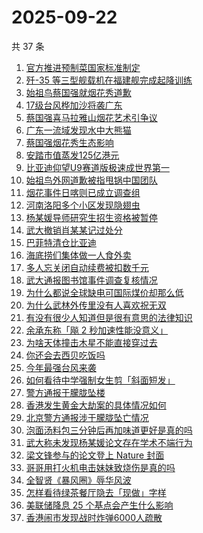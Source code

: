 # 2025-09-22

共 37 条

<!-- BEGIN -->
<!-- 最后更新时间 Mon Sep 22 2025 22:21:14 GMT+0800 (China Standard Time) -->

1. [官方推进预制菜国家标准制定](https://www.zhihu.com/search?q=%E5%AE%98%E6%96%B9%E6%8E%A8%E8%BF%9B%E9%A2%84%E5%88%B6%E8%8F%9C%E5%9B%BD%E5%AE%B6%E6%A0%87%E5%87%86%E5%88%B6%E5%AE%9A)
1. [歼-35 等三型舰载机在福建舰完成起降训练](https://www.zhihu.com/search?q=%E6%AD%BC-35%20%E7%AD%89%E4%B8%89%E5%9E%8B%E8%88%B0%E8%BD%BD%E6%9C%BA%E5%9C%A8%E7%A6%8F%E5%BB%BA%E8%88%B0%E5%AE%8C%E6%88%90%E8%B5%B7%E9%99%8D%E8%AE%AD%E7%BB%83)
1. [始祖鸟蔡国强就烟花秀道歉](https://www.zhihu.com/search?q=%E5%A7%8B%E7%A5%96%E9%B8%9F%E8%94%A1%E5%9B%BD%E5%BC%BA%E5%B0%B1%E7%83%9F%E8%8A%B1%E7%A7%80%E9%81%93%E6%AD%89)
1. [17级台风桦加沙将袭广东](https://www.zhihu.com/search?q=17%E7%BA%A7%E5%8F%B0%E9%A3%8E%E6%A1%A6%E5%8A%A0%E6%B2%99%E5%B0%86%E8%A2%AD%E5%B9%BF%E4%B8%9C)
1. [蔡国强喜马拉雅山烟花艺术引争议](https://www.zhihu.com/search?q=%E8%94%A1%E5%9B%BD%E5%BC%BA%E5%96%9C%E9%A9%AC%E6%8B%89%E9%9B%85%E5%B1%B1%E7%83%9F%E8%8A%B1%E8%89%BA%E6%9C%AF%E5%BC%95%E4%BA%89%E8%AE%AE)
1. [广东一流域发现水中大熊猫](https://www.zhihu.com/search?q=%E5%B9%BF%E4%B8%9C%E4%B8%80%E6%B5%81%E5%9F%9F%E5%8F%91%E7%8E%B0%E6%B0%B4%E4%B8%AD%E5%A4%A7%E7%86%8A%E7%8C%AB)
1. [蔡国强烟花秀生态影响](https://www.zhihu.com/search?q=%E8%94%A1%E5%9B%BD%E5%BC%BA%E7%83%9F%E8%8A%B1%E7%A7%80%E7%94%9F%E6%80%81%E5%BD%B1%E5%93%8D)
1. [安踏市值蒸发125亿港元](https://www.zhihu.com/search?q=%E5%AE%89%E8%B8%8F%E5%B8%82%E5%80%BC%E8%92%B8%E5%8F%91125%E4%BA%BF%E6%B8%AF%E5%85%83)
1. [比亚迪仰望U9赛道版极速成世界第一](https://www.zhihu.com/search?q=%E6%AF%94%E4%BA%9A%E8%BF%AA%E4%BB%B0%E6%9C%9BU9%E8%B5%9B%E9%81%93%E7%89%88%E6%9E%81%E9%80%9F%E6%88%90%E4%B8%96%E7%95%8C%E7%AC%AC%E4%B8%80)
1. [始祖鸟外网道歉被指甩锅中国团队](https://www.zhihu.com/search?q=%E5%A7%8B%E7%A5%96%E9%B8%9F%E5%A4%96%E7%BD%91%E9%81%93%E6%AD%89%E8%A2%AB%E6%8C%87%E7%94%A9%E9%94%85%E4%B8%AD%E5%9B%BD%E5%9B%A2%E9%98%9F)
1. [烟花事件日喀则已成立调查组](https://www.zhihu.com/search?q=%E7%83%9F%E8%8A%B1%E4%BA%8B%E4%BB%B6%E6%97%A5%E5%96%80%E5%88%99%E5%B7%B2%E6%88%90%E7%AB%8B%E8%B0%83%E6%9F%A5%E7%BB%84)
1. [河南洛阳多个小区发现隐翅虫](https://www.zhihu.com/search?q=%E6%B2%B3%E5%8D%97%E6%B4%9B%E9%98%B3%E5%A4%9A%E4%B8%AA%E5%B0%8F%E5%8C%BA%E5%8F%91%E7%8E%B0%E9%9A%90%E7%BF%85%E8%99%AB)
1. [杨某媛导师研究生招生资格被暂停](https://www.zhihu.com/search?q=%E6%9D%A8%E6%9F%90%E5%AA%9B%E5%AF%BC%E5%B8%88%E7%A0%94%E7%A9%B6%E7%94%9F%E6%8B%9B%E7%94%9F%E8%B5%84%E6%A0%BC%E8%A2%AB%E6%9A%82%E5%81%9C)
1. [武大撤销肖某某记过处分](https://www.zhihu.com/search?q=%E6%AD%A6%E5%A4%A7%E6%92%A4%E9%94%80%E8%82%96%E6%9F%90%E6%9F%90%E8%AE%B0%E8%BF%87%E5%A4%84%E5%88%86)
1. [巴菲特清仓比亚迪](https://www.zhihu.com/search?q=%E5%B7%B4%E8%8F%B2%E7%89%B9%E6%B8%85%E4%BB%93%E6%AF%94%E4%BA%9A%E8%BF%AA)
1. [海底捞们集体做一人食外卖](https://www.zhihu.com/search?q=%E6%B5%B7%E5%BA%95%E6%8D%9E%E4%BB%AC%E9%9B%86%E4%BD%93%E5%81%9A%E4%B8%80%E4%BA%BA%E9%A3%9F%E5%A4%96%E5%8D%96)
1. [多人忘关闭自动续费被扣数千元](https://www.zhihu.com/search?q=%E5%A4%9A%E4%BA%BA%E5%BF%98%E5%85%B3%E9%97%AD%E8%87%AA%E5%8A%A8%E7%BB%AD%E8%B4%B9%E8%A2%AB%E6%89%A3%E6%95%B0%E5%8D%83%E5%85%83)
1. [武大通报图书馆事件调查复核情况](https://www.zhihu.com/search?q=%E6%AD%A6%E5%A4%A7%E9%80%9A%E6%8A%A5%E5%9B%BE%E4%B9%A6%E9%A6%86%E4%BA%8B%E4%BB%B6%E8%B0%83%E6%9F%A5%E5%A4%8D%E6%A0%B8%E6%83%85%E5%86%B5)
1. [为什么都说全球缺电可国际煤价却那么低](https://www.zhihu.com/search?q=%E4%B8%BA%E4%BB%80%E4%B9%88%E9%83%BD%E8%AF%B4%E5%85%A8%E7%90%83%E7%BC%BA%E7%94%B5%E5%8F%AF%E5%9B%BD%E9%99%85%E7%85%A4%E4%BB%B7%E5%8D%B4%E9%82%A3%E4%B9%88%E4%BD%8E)
1. [为什么武林外传里没有人喜欢祝无双](https://www.zhihu.com/search?q=%E4%B8%BA%E4%BB%80%E4%B9%88%E6%AD%A6%E6%9E%97%E5%A4%96%E4%BC%A0%E9%87%8C%E6%B2%A1%E6%9C%89%E4%BA%BA%E5%96%9C%E6%AC%A2%E7%A5%9D%E6%97%A0%E5%8F%8C)
1. [有没有很少人知道但是很有意思的法律知识](https://www.zhihu.com/search?q=%E6%9C%89%E6%B2%A1%E6%9C%89%E5%BE%88%E5%B0%91%E4%BA%BA%E7%9F%A5%E9%81%93%E4%BD%86%E6%98%AF%E5%BE%88%E6%9C%89%E6%84%8F%E6%80%9D%E7%9A%84%E6%B3%95%E5%BE%8B%E7%9F%A5%E8%AF%86)
1. [余承东称「飚 2 秒加速性能没意义」](https://www.zhihu.com/search?q=%E4%BD%99%E6%89%BF%E4%B8%9C%E7%A7%B0%E3%80%8C%E9%A3%9A%202%20%E7%A7%92%E5%8A%A0%E9%80%9F%E6%80%A7%E8%83%BD%E6%B2%A1%E6%84%8F%E4%B9%89%E3%80%8D)
1. [为啥天体撞击木星不能直接穿过去](https://www.zhihu.com/search?q=%E4%B8%BA%E5%95%A5%E5%A4%A9%E4%BD%93%E6%92%9E%E5%87%BB%E6%9C%A8%E6%98%9F%E4%B8%8D%E8%83%BD%E7%9B%B4%E6%8E%A5%E7%A9%BF%E8%BF%87%E5%8E%BB)
1. [你还会去西贝吃饭吗](https://www.zhihu.com/search?q=%E4%BD%A0%E8%BF%98%E4%BC%9A%E5%8E%BB%E8%A5%BF%E8%B4%9D%E5%90%83%E9%A5%AD%E5%90%97)
1. [今年最强台风来袭](https://www.zhihu.com/search?q=%E4%BB%8A%E5%B9%B4%E6%9C%80%E5%BC%BA%E5%8F%B0%E9%A3%8E%E6%9D%A5%E8%A2%AD)
1. [如何看待中学强制女生剪「斜面短发」](https://www.zhihu.com/search?q=%E5%A6%82%E4%BD%95%E7%9C%8B%E5%BE%85%E4%B8%AD%E5%AD%A6%E5%BC%BA%E5%88%B6%E5%A5%B3%E7%94%9F%E5%89%AA%E3%80%8C%E6%96%9C%E9%9D%A2%E7%9F%AD%E5%8F%91%E3%80%8D)
1. [警方通报于朦胧坠楼](https://www.zhihu.com/search?q=%E8%AD%A6%E6%96%B9%E9%80%9A%E6%8A%A5%E4%BA%8E%E6%9C%A6%E8%83%A7%E5%9D%A0%E6%A5%BC)
1. [香港发生黄金大劫案的具体情况如何](https://www.zhihu.com/search?q=%E9%A6%99%E6%B8%AF%E5%8F%91%E7%94%9F%E9%BB%84%E9%87%91%E5%A4%A7%E5%8A%AB%E6%A1%88%E7%9A%84%E5%85%B7%E4%BD%93%E6%83%85%E5%86%B5%E5%A6%82%E4%BD%95)
1. [北京警方通报涉于朦胧坠亡情况](https://www.zhihu.com/search?q=%E5%8C%97%E4%BA%AC%E8%AD%A6%E6%96%B9%E9%80%9A%E6%8A%A5%E6%B6%89%E4%BA%8E%E6%9C%A6%E8%83%A7%E5%9D%A0%E4%BA%A1%E6%83%85%E5%86%B5)
1. [泡面汤料包三分钟后再加味道更好是真的吗](https://www.zhihu.com/search?q=%E6%B3%A1%E9%9D%A2%E6%B1%A4%E6%96%99%E5%8C%85%E4%B8%89%E5%88%86%E9%92%9F%E5%90%8E%E5%86%8D%E5%8A%A0%E5%91%B3%E9%81%93%E6%9B%B4%E5%A5%BD%E6%98%AF%E7%9C%9F%E7%9A%84%E5%90%97)
1. [武大称未发现杨某媛论文存在学术不端行为](https://www.zhihu.com/search?q=%E6%AD%A6%E5%A4%A7%E7%A7%B0%E6%9C%AA%E5%8F%91%E7%8E%B0%E6%9D%A8%E6%9F%90%E5%AA%9B%E8%AE%BA%E6%96%87%E5%AD%98%E5%9C%A8%E5%AD%A6%E6%9C%AF%E4%B8%8D%E7%AB%AF%E8%A1%8C%E4%B8%BA)
1. [梁文锋参与的论文登上 Nature 封面](https://www.zhihu.com/search?q=%E6%A2%81%E6%96%87%E9%94%8B%E5%8F%82%E4%B8%8E%E7%9A%84%E8%AE%BA%E6%96%87%E7%99%BB%E4%B8%8A%20Nature%20%E5%B0%81%E9%9D%A2)
1. [哥哥用打火机电击妹妹致烧伤是真的吗](https://www.zhihu.com/search?q=%E5%93%A5%E5%93%A5%E7%94%A8%E6%89%93%E7%81%AB%E6%9C%BA%E7%94%B5%E5%87%BB%E5%A6%B9%E5%A6%B9%E8%87%B4%E7%83%A7%E4%BC%A4%E6%98%AF%E7%9C%9F%E7%9A%84%E5%90%97)
1. [全智贤《暴风圈》辱华风波](https://www.zhihu.com/search?q=%E5%85%A8%E6%99%BA%E8%B4%A4%E3%80%8A%E6%9A%B4%E9%A3%8E%E5%9C%88%E3%80%8B%E8%BE%B1%E5%8D%8E%E9%A3%8E%E6%B3%A2)
1. [怎样看待绿茶餐厅隐去「现做」字样](https://www.zhihu.com/search?q=%E6%80%8E%E6%A0%B7%E7%9C%8B%E5%BE%85%E7%BB%BF%E8%8C%B6%E9%A4%90%E5%8E%85%E9%9A%90%E5%8E%BB%E3%80%8C%E7%8E%B0%E5%81%9A%E3%80%8D%E5%AD%97%E6%A0%B7)
1. [美联储降息 25 个基点会产生什么影响](https://www.zhihu.com/search?q=%E7%BE%8E%E8%81%94%E5%82%A8%E9%99%8D%E6%81%AF%2025%20%E4%B8%AA%E5%9F%BA%E7%82%B9%E4%BC%9A%E4%BA%A7%E7%94%9F%E4%BB%80%E4%B9%88%E5%BD%B1%E5%93%8D)
1. [香港闹市发现战时炸弹6000人疏散](https://www.zhihu.com/search?q=%E9%A6%99%E6%B8%AF%E9%97%B9%E5%B8%82%E5%8F%91%E7%8E%B0%E6%88%98%E6%97%B6%E7%82%B8%E5%BC%B96000%E4%BA%BA%E7%96%8F%E6%95%A3)

<!-- END -->

